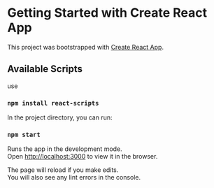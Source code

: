 # Getting Started with Create React App

This project was bootstrapped with [Create React App](https://github.com/facebook/create-react-app).

## Available Scripts
use 
### `npm install react-scripts`
In the project directory, you can run:

### `npm start`

Runs the app in the development mode.\
Open [http://localhost:3000](http://localhost:3000) to view it in the browser.

The page will reload if you make edits.\
You will also see any lint errors in the console.


